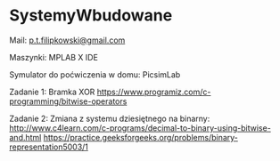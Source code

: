 # SystemyWbudowane
Mail:
p.t.filipkowski@gmail.com

Maszynki:
MPLAB X IDE

Symulator do poćwiczenia w domu:
PicsimLab

Zadanie 1:
Bramka XOR
https://www.programiz.com/c-programming/bitwise-operators

Zadanie 2:
Zmiana z systemu dziesiętnego na binarny:
http://www.c4learn.com/c-programs/decimal-to-binary-using-bitwise-and.html
https://practice.geeksforgeeks.org/problems/binary-representation5003/1

